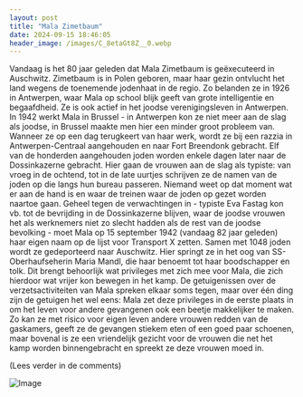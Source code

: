 ```yaml
---
layout: post
title: "Mala Zimetbaum"
date: 2024-09-15 18:46:05
header_image: /images/C_8etaGt8Z__0.webp
---
```


Vandaag is het 80 jaar geleden dat Mala Zimetbaum is geëxecuteerd in Auschwitz. Zimetbaum is in Polen geboren, maar haar gezin ontvlucht het land wegens de toenemende jodenhaat in de regio. Zo belanden ze in 1926 in Antwerpen, waar Mala op school blijk geeft van grote intelligentie en begaafdheid. Ze is ook actief in het joodse verenigingsleven in Antwerpen. In 1942 werkt Mala in Brussel - in Antwerpen kon ze niet meer aan de slag als joodse, in Brussel maakte men hier een minder groot probleem van. Wanneer ze op een dag terugkeert van haar werk, wordt ze bij een razzia in Antwerpen-Centraal aangehouden en naar Fort Breendonk gebracht. Elf van de honderden aangehouden joden worden enkele dagen later naar de Dossinkazerne gebracht. Hier gaan de vrouwen aan de slag als typiste: van vroeg in de ochtend, tot in de late uurtjes schrijven ze de namen van de joden op die langs hun bureau passeren. Niemand weet op dat moment wat er aan de hand is en waar de treinen waar de joden op gezet worden naartoe gaan. Geheel tegen de verwachtingen in - typiste Eva Fastag kon vb. tot de bevrijding in de Dossinkazerne blijven, waar de joodse vrouwen het als werknemers niet zo slecht hadden als de rest van de joodse bevolking - moet Mala op 15 september 1942 (vandaag 82 jaar geleden) haar eigen naam op de lijst voor Transport X zetten. Samen met 1048 joden wordt ze gedeporteerd naar Auschwitz. Hier springt ze in het oog van SS-Oberhaufseherin Maria Mandl, die haar benoemt tot haar boodschapper en tolk. Dit brengt behoorlijk wat privileges met zich mee voor Mala, die zich hierdoor wat vrijer kon bewegen in het kamp. De getuigenissen over de verzetsactiviteiten van Mala spreken elkaar soms tegen, maar over één ding zijn de getuigen het wel eens: Mala zet deze privileges in de eerste plaats in om het leven voor andere gevangenen ook een beetje makkelijker te maken. Zo kan ze met risico voor eigen leven andere vrouwen redden van de gaskamers, geeft ze de gevangen stiekem eten of een goed paar schoenen, maar bovenal is ze een vriendelijk gezicht voor de vrouwen die net het kamp worden binnengebracht en spreekt ze deze vrouwen moed in. 

(Lees verder in de comments)

![Image](/zij.was.eens/images/C_8etaGt8Z__0.webp)
